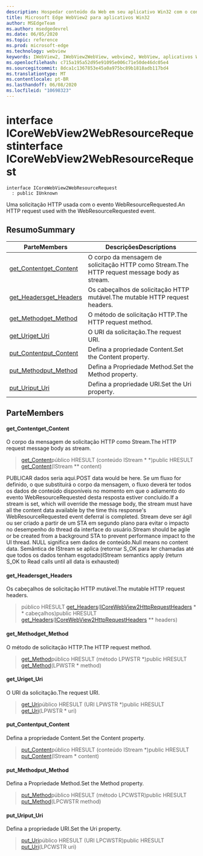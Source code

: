 ```yaml
---
description: Hospedar conteúdo da Web em seu aplicativo Win32 com o controle WebView2 do Microsoft Edge
title: Microsoft Edge WebView2 para aplicativos Win32
author: MSEdgeTeam
ms.author: msedgedevrel
ms.date: 06/05/2020
ms.topic: reference
ms.prod: microsoft-edge
ms.technology: webview
keywords: IWebView2, IWebView2WebView, webview2, WebView, aplicativos Win32, Win32, Edge, ICoreWebView2, ICoreWebView2Controller, controle do navegador, HTML Edge
ms.openlocfilehash: c715a195a52d95e91095e006c71e50de46dc05e4
ms.sourcegitcommit: 8dca1c1367853e45a0a975bc89b1818adb117bd4
ms.translationtype: MT
ms.contentlocale: pt-BR
ms.lasthandoff: 06/08/2020
ms.locfileid: "10698323"
---
```

# <span data-ttu-id="1621e-104">interface ICoreWebView2WebResourceRequest</span><span class="sxs-lookup"><span data-stu-id="1621e-104">interface ICoreWebView2WebResourceRequest</span></span> 

```
interface ICoreWebView2WebResourceRequest
  : public IUnknown
```

<span data-ttu-id="1621e-105">Uma solicitação HTTP usada com o evento WebResourceRequested.</span><span class="sxs-lookup"><span data-stu-id="1621e-105">An HTTP request used with the WebResourceRequested event.</span></span>

## <span data-ttu-id="1621e-106">Resumo</span><span class="sxs-lookup"><span data-stu-id="1621e-106">Summary</span></span>

 <span data-ttu-id="1621e-107">Parte</span><span class="sxs-lookup"><span data-stu-id="1621e-107">Members</span></span>                        | <span data-ttu-id="1621e-108">Descrições</span><span class="sxs-lookup"><span data-stu-id="1621e-108">Descriptions</span></span>
--------------------------------|---------------------------------------------
[<span data-ttu-id="1621e-109">get_Content</span><span class="sxs-lookup"><span data-stu-id="1621e-109">get_Content</span></span>](#get_content) | <span data-ttu-id="1621e-110">O corpo da mensagem de solicitação HTTP como Stream.</span><span class="sxs-lookup"><span data-stu-id="1621e-110">The HTTP request message body as stream.</span></span>
[<span data-ttu-id="1621e-111">get_Headers</span><span class="sxs-lookup"><span data-stu-id="1621e-111">get_Headers</span></span>](#get_headers) | <span data-ttu-id="1621e-112">Os cabeçalhos de solicitação HTTP mutável.</span><span class="sxs-lookup"><span data-stu-id="1621e-112">The mutable HTTP request headers.</span></span>
[<span data-ttu-id="1621e-113">get_Method</span><span class="sxs-lookup"><span data-stu-id="1621e-113">get_Method</span></span>](#get_method) | <span data-ttu-id="1621e-114">O método de solicitação HTTP.</span><span class="sxs-lookup"><span data-stu-id="1621e-114">The HTTP request method.</span></span>
[<span data-ttu-id="1621e-115">get_Uri</span><span class="sxs-lookup"><span data-stu-id="1621e-115">get_Uri</span></span>](#get_uri) | <span data-ttu-id="1621e-116">O URI da solicitação.</span><span class="sxs-lookup"><span data-stu-id="1621e-116">The request URI.</span></span>
[<span data-ttu-id="1621e-117">put_Content</span><span class="sxs-lookup"><span data-stu-id="1621e-117">put_Content</span></span>](#put_content) | <span data-ttu-id="1621e-118">Defina a propriedade Content.</span><span class="sxs-lookup"><span data-stu-id="1621e-118">Set the Content property.</span></span>
[<span data-ttu-id="1621e-119">put_Method</span><span class="sxs-lookup"><span data-stu-id="1621e-119">put_Method</span></span>](#put_method) | <span data-ttu-id="1621e-120">Defina a Propriedade Method.</span><span class="sxs-lookup"><span data-stu-id="1621e-120">Set the Method property.</span></span>
[<span data-ttu-id="1621e-121">put_Uri</span><span class="sxs-lookup"><span data-stu-id="1621e-121">put_Uri</span></span>](#put_uri) | <span data-ttu-id="1621e-122">Defina a propriedade URI.</span><span class="sxs-lookup"><span data-stu-id="1621e-122">Set the Uri property.</span></span>

## <span data-ttu-id="1621e-123">Parte</span><span class="sxs-lookup"><span data-stu-id="1621e-123">Members</span></span>

#### <span data-ttu-id="1621e-124">get_Content</span><span class="sxs-lookup"><span data-stu-id="1621e-124">get_Content</span></span> 

<span data-ttu-id="1621e-125">O corpo da mensagem de solicitação HTTP como Stream.</span><span class="sxs-lookup"><span data-stu-id="1621e-125">The HTTP request message body as stream.</span></span>

> <span data-ttu-id="1621e-126">[get_Content](#get_content)público HRESULT (conteúdo IStream \* \*)</span><span class="sxs-lookup"><span data-stu-id="1621e-126">public HRESULT [get_Content](#get_content)(IStream \*\* content)</span></span>

<span data-ttu-id="1621e-127">PUBLICAR dados seria aqui.</span><span class="sxs-lookup"><span data-stu-id="1621e-127">POST data would be here.</span></span> <span data-ttu-id="1621e-128">Se um fluxo for definido, o que substituirá o corpo da mensagem, o fluxo deverá ter todos os dados de conteúdo disponíveis no momento em que o adiamento do evento WebResourceRequested desta resposta estiver concluído.</span><span class="sxs-lookup"><span data-stu-id="1621e-128">If a stream is set, which will override the message body, the stream must have all the content data available by the time this response's WebResourceRequested event deferral is completed.</span></span> <span data-ttu-id="1621e-129">Stream deve ser ágil ou ser criado a partir de um STA em segundo plano para evitar o impacto no desempenho do thread da interface do usuário.</span><span class="sxs-lookup"><span data-stu-id="1621e-129">Stream should be agile or be created from a background STA to prevent performance impact to the UI thread.</span></span> <span data-ttu-id="1621e-130">NULL significa sem dados de conteúdo.</span><span class="sxs-lookup"><span data-stu-id="1621e-130">Null means no content data.</span></span> <span data-ttu-id="1621e-131">Semântica de IStream se aplica (retornar S_OK para ler chamadas até que todos os dados tenham esgotado)</span><span class="sxs-lookup"><span data-stu-id="1621e-131">IStream semantics apply (return S_OK to Read calls until all data is exhausted)</span></span>

#### <span data-ttu-id="1621e-132">get_Headers</span><span class="sxs-lookup"><span data-stu-id="1621e-132">get_Headers</span></span> 

<span data-ttu-id="1621e-133">Os cabeçalhos de solicitação HTTP mutável.</span><span class="sxs-lookup"><span data-stu-id="1621e-133">The mutable HTTP request headers.</span></span>

> <span data-ttu-id="1621e-134">público HRESULT [get_Headers](#get_headers)([ICoreWebView2HttpRequestHeaders](icorewebview2httprequestheaders.md) \* \* cabeçalhos)</span><span class="sxs-lookup"><span data-stu-id="1621e-134">public HRESULT [get_Headers](#get_headers)([ICoreWebView2HttpRequestHeaders](icorewebview2httprequestheaders.md) \*\* headers)</span></span>

#### <span data-ttu-id="1621e-135">get_Method</span><span class="sxs-lookup"><span data-stu-id="1621e-135">get_Method</span></span> 

<span data-ttu-id="1621e-136">O método de solicitação HTTP.</span><span class="sxs-lookup"><span data-stu-id="1621e-136">The HTTP request method.</span></span>

> <span data-ttu-id="1621e-137">[get_Method](#get_method)público HRESULT (método LPWSTR \*)</span><span class="sxs-lookup"><span data-stu-id="1621e-137">public HRESULT [get_Method](#get_method)(LPWSTR \* method)</span></span>

#### <span data-ttu-id="1621e-138">get_Uri</span><span class="sxs-lookup"><span data-stu-id="1621e-138">get_Uri</span></span> 

<span data-ttu-id="1621e-139">O URI da solicitação.</span><span class="sxs-lookup"><span data-stu-id="1621e-139">The request URI.</span></span>

> <span data-ttu-id="1621e-140">[get_Uri](#get_uri)público HRESULT (URI LPWSTR \*)</span><span class="sxs-lookup"><span data-stu-id="1621e-140">public HRESULT [get_Uri](#get_uri)(LPWSTR \* uri)</span></span>

#### <span data-ttu-id="1621e-141">put_Content</span><span class="sxs-lookup"><span data-stu-id="1621e-141">put_Content</span></span> 

<span data-ttu-id="1621e-142">Defina a propriedade Content.</span><span class="sxs-lookup"><span data-stu-id="1621e-142">Set the Content property.</span></span>

> <span data-ttu-id="1621e-143">[put_Content](#put_content)público HRESULT (conteúdo IStream \*)</span><span class="sxs-lookup"><span data-stu-id="1621e-143">public HRESULT [put_Content](#put_content)(IStream \* content)</span></span>

#### <span data-ttu-id="1621e-144">put_Method</span><span class="sxs-lookup"><span data-stu-id="1621e-144">put_Method</span></span> 

<span data-ttu-id="1621e-145">Defina a Propriedade Method.</span><span class="sxs-lookup"><span data-stu-id="1621e-145">Set the Method property.</span></span>

> <span data-ttu-id="1621e-146">[put_Method](#put_method)público HRESULT (método LPCWSTR)</span><span class="sxs-lookup"><span data-stu-id="1621e-146">public HRESULT [put_Method](#put_method)(LPCWSTR method)</span></span>

#### <span data-ttu-id="1621e-147">put_Uri</span><span class="sxs-lookup"><span data-stu-id="1621e-147">put_Uri</span></span> 

<span data-ttu-id="1621e-148">Defina a propriedade URI.</span><span class="sxs-lookup"><span data-stu-id="1621e-148">Set the Uri property.</span></span>

> <span data-ttu-id="1621e-149">[put_Uri](#put_uri)público HRESULT (URI LPCWSTR)</span><span class="sxs-lookup"><span data-stu-id="1621e-149">public HRESULT [put_Uri](#put_uri)(LPCWSTR uri)</span></span>


